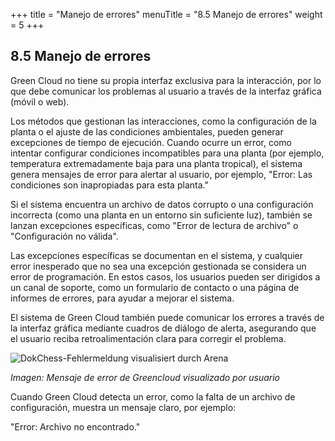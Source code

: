 +++
title = "Manejo de errores"
menuTitle = "8.5 Manejo de errores"
weight = 5
+++

## 8.5 Manejo de errores 
Green Cloud no tiene su propia interfaz exclusiva para la interacción, por lo que debe comunicar los problemas al usuario a través de la interfaz gráfica (móvil o web).

Los métodos que gestionan las interacciones, como la configuración de la planta o el ajuste de las condiciones ambientales, pueden generar excepciones de tiempo de ejecución. Cuando ocurre un error, como intentar configurar condiciones incompatibles para una planta (por ejemplo, temperatura extremadamente baja para una planta tropical), el sistema genera mensajes de error para alertar al usuario, por ejemplo, "Error: Las condiciones son inapropiadas para esta planta."

Si el sistema encuentra un archivo de datos corrupto o una configuración incorrecta (como una planta en un entorno sin suficiente luz), también se lanzan excepciones específicas, como "Error de lectura de archivo" o "Configuración no válida".

Las excepciones específicas se documentan en el sistema, y cualquier error inesperado que no sea una excepción gestionada se considera un error de programación. En estos casos, los usuarios pueden ser dirigidos a un canal de soporte, como un formulario de contacto o una página de informes de errores, para ayudar a mejorar el sistema.

El sistema de Green Cloud también puede comunicar los errores a través de la interfaz gráfica mediante cuadros de diálogo de alerta, asegurando que el usuario reciba retroalimentación clara para corregir el problema.

![DokChess-Fehlermeldung visualisiert durch Arena](/images/Abb09_22_FehlermeldungArena.png "DokChess-Fehlermeldung visualisiert durch Arena")

*Imagen: Mensaje de error de Greencloud visualizado por usuario*

Cuando Green Cloud detecta un error, como la falta de un archivo de configuración, muestra un mensaje claro, por ejemplo:

"Error: Archivo no encontrado."
